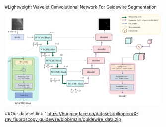 #Lightweight Wavelet Convolutional Network For Guidewire Segmentation

![image](https://github.com/pikopico/WT-CMUNeXt/blob/main/framework.png)


##Our dataset link：https://huggingface.co/datasets/pikopico/X-ray_fluoroscopy_guidewire/blob/main/guidewire_data.zip

